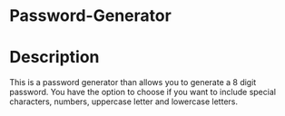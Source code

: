 # Password-Generator

# Description

This is a password generator than allows you to generate a 8 digit password. You have the option to choose if you want to include special characters, numbers, uppercase letter and lowercase letters.
